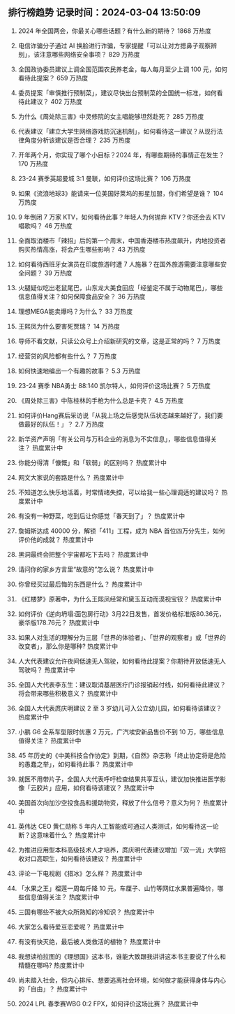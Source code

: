 
## 排行榜趋势 记录时间：2024-03-04 13:50:09
  
  1. 2024 年全国两会，你最关心哪些话题？有什么新的期待？ 1868 万热度
    
  2. 电信诈骗分子通过 AI 换脸进行诈骗，专家提醒「可以让对方摁鼻子观察辨别」，该注意哪些网络安全事项？ 829 万热度
    
  3. 全国政协委员建议上调全国范围农民养老金，每人每月至少上调 100 元，如何看待此提案？ 659 万热度
    
  4. 委员提案「审慎推行预制菜」，建议尽快出台预制菜的全国统一标准，如何看待此建议？ 402 万热度
    
  5. 为什么《周处除三害》中灵修院的女主唱能够坦然赴死？ 285 万热度
    
  6. 代表建议「建立大学生网络游戏防沉迷机制」，如何看待这一建议？从现行法律角度分析该建议是否合理？ 235 万热度
    
  7. 开年两个月，你实现了哪个小目标？2024 年，有哪些期待的事情正在发生？ 170 万热度
    
  8. 23-24 赛季英超曼城 3:1 曼联，如何评价这场比赛？ 106 万热度
    
  9. 如果《流浪地球3》能请来一位美国好莱坞的影星加盟，你们希望是谁？ 104 万热度
    
  10. 9 年倒闭 7 万家 KTV，如何看待此事？年轻人为何抛弃 KTV？你还会去 KTV 唱歌吗？ 46 万热度
    
  11. 全面取消楼市「辣招」后的第一个周末，中国香港楼市热度飙升，内地投资者购买热情高涨，将会产生哪些影响？ 43 万热度
    
  12. 如何看待西班牙女演员在印度旅游时遭 7 人施暴？在国外旅游需要注意哪些安全问题？ 39 万热度
    
  13. 火腿疑似吃出老鼠尾巴，山东龙大美食回应「经鉴定不属于动物尾巴」，哪些信息值得关注？如何保障食品安全？ 36 万热度
    
  14. 理想MEGA能卖爆吗？为什么？ 33 万热度
    
  15. 王熙凤为什么要害死贾瑞？ 14 万热度
    
  16. 导师不看文献，只读公众号上介绍新研究的文章，这是正常的吗？ 7 万热度
    
  17. 经营贷的风险都有些什么？ 7 万热度
    
  18. 如何快速地编出一个有趣的故事？ 5.3 万热度
    
  19. 23-24 赛季 NBA勇士 88:140 凯尔特人，如何评价这场比赛？ 5 万热度
    
  20. 《周处除三害》中陈桂林的手枪为什么总是卡壳？ 4.5 万热度
    
  21. 如何评价Hang赛后采访说「从我上场之后感觉队伍状态越来越好了，我们要做最好的队伍！」？ 2.7 万热度
    
  22. 新华资产声明「有关公司与万科企业的消息为不实信息」，哪些信息值得关注？ 热度累计中
    
  23. 你能分得清「慷慨」和「软弱」的区别吗？ 热度累计中
    
  24. 网文大家说的套路是什么？ 热度累计中
    
  25. 不知道怎么快乐地活着，时常情绪失控，可以给我一些心理调适的建议吗？ 热度累计中
    
  26. 有没有一种野菜，吃到后让你感觉「春天到了」？ 热度累计中
    
  27. 詹姆斯达成 40000 分，解锁「411」工程，成为 NBA 首位四万分先生，如何评价他的成就？ 热度累计中
    
  28. 黑洞最终会把整个宇宙都吃下去吗？ 热度累计中
    
  29. 请问你的家乡方言里“故意的”怎么说？ 热度累计中
    
  30. 你曾经买过最后悔的东西是什么？ 热度累计中
    
  31. 《红楼梦》原著中，为什么王熙凤经常和黛玉互动而漠视宝钗？ 热度累计中
    
  32. 如何评价《逆向坍塌:面包房行动》3月22日发售，首发价格标准版80.36元，豪华版178.76元？ 热度累计中
    
  33. 如果人对生活的理解分为三层「世界的体验者」、「世界的观察者」或「世界的改变者」，那么你是哪种? 热度累计中
    
  34. 人大代表建议允许夜间低速无人驾驶，如何看待此提案？你期待开放低速无人驾驶吗？ 热度累计中
    
  35. 全国人大代表李东生：建议取消基层医疗门诊报销起付线，如何看待此建议？将会带来哪些积极意义？ 热度累计中
    
  36. 全国人大代表庹庆明建议 2 至 3 岁幼儿可入公立幼儿园，如何看待该建议？ 热度累计中
    
  37. 小鹏 G6 全系车型限时优惠 2 万元，广汽埃安新品售价不到 10 万，哪些信息值得关注？ 热度累计中
    
  38. 45 年历史的《中美科技合作协定》到期，《自然》杂志称「终止协定将是危险的愚蠢之举」，如何看待此事？ 热度累计中
    
  39. 就医不用带片子，全国人大代表呼吁检查结果共享互认，建议加快推进医学影像「云胶片」应用，如何看待该建议？ 热度累计中
    
  40. 美国首次向加沙空投食品和援助物资，释放了什么信号？意义为何？ 热度累计中
    
  41. 英伟达 CEO 黄仁勋称 5 年内人工智能或可通过人类测试，如何看待这一论断？这意味着什么？ 热度累计中
    
  42. 为推进应用型本科高级技术人才培养，庹庆明代表建议增加「双一流」大学招收对口高职生，如何看待该建议？ 热度累计中
    
  43. 评论一下电视剧《猎冰》怎么样？ 热度累计中
    
  44. 「水果之王」榴莲一周每斤降 10 元，车厘子、山竹等网红水果普遍降价，哪些信息值得关注？ 热度累计中
    
  45. 三国有哪些不被大众所熟知的冷知识？ 热度累计中
    
  46. 大家怎么看待爱豆恋爱呢？ 热度累计中
    
  47. 有没有快灭绝，最后被人类救活的植物？ 热度累计中
    
  48. 我想读柏拉图的《理想国》这本书，谁能大致跟我讲讲这本书主要说了什么和精髓在哪吗? 热度累计中
    
  49. 尚未踏入社会，但内心排斥、想要逃离社会环境，如何做才能获得身体与内心的「自由」？ 热度累计中
    
  50. 2024 LPL 春季赛WBG 0:2 FPX，如何评价这场比赛？ 热度累计中
    